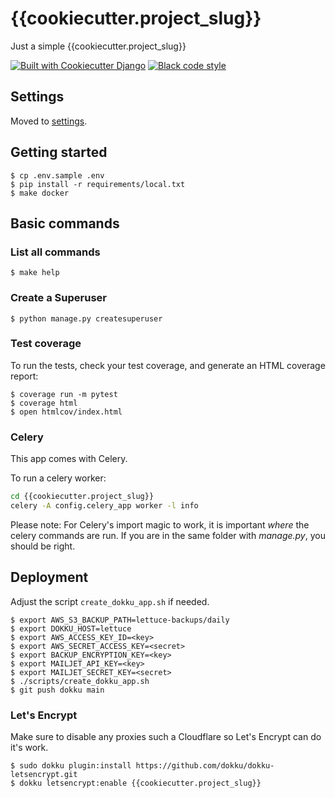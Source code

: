 # {{cookiecutter.project_slug}}

Just a simple {{cookiecutter.project_slug}}

[![Built with Cookiecutter Django](https://img.shields.io/badge/built%20with-Cookiecutter%20Django-ff69b4.svg?logo=cookiecutter)](https://github.com/cookiecutter/cookiecutter-django/)
[![Black code style](https://img.shields.io/badge/code%20style-black-000000.svg)](https://github.com/ambv/black)

## Settings

Moved to [settings](http://cookiecutter-django.readthedocs.io/en/latest/settings.html).

## Getting started

    $ cp .env.sample .env
    $ pip install -r requirements/local.txt
    $ make docker

## Basic commands

### List all commands

    $ make help

### Create a Superuser

    $ python manage.py createsuperuser

### Test coverage

To run the tests, check your test coverage, and generate an HTML coverage report:

    $ coverage run -m pytest
    $ coverage html
    $ open htmlcov/index.html

### Celery

This app comes with Celery.

To run a celery worker:

``` bash
cd {{cookiecutter.project_slug}}
celery -A config.celery_app worker -l info
```

Please note: For Celery's import magic to work, it is important *where* the celery commands are run. If you are in the same folder with *manage.py*, you should be right.

## Deployment

Adjust the script `create_dokku_app.sh` if needed.

    $ export AWS_S3_BACKUP_PATH=lettuce-backups/daily
    $ export DOKKU_HOST=lettuce
    $ export AWS_ACCESS_KEY_ID=<key>
    $ export AWS_SECRET_ACCESS_KEY=<secret>
    $ export BACKUP_ENCRYPTION_KEY=<key>
    $ export MAILJET_API_KEY=<key>
    $ export MAILJET_SECRET_KEY=<secret>
    $ ./scripts/create_dokku_app.sh
    $ git push dokku main

### Let's Encrypt

Make sure to disable any proxies such a Cloudflare so Let's Encrypt can do it's work.

    $ sudo dokku plugin:install https://github.com/dokku/dokku-letsencrypt.git
    $ dokku letsencrypt:enable {{cookiecutter.project_slug}}
